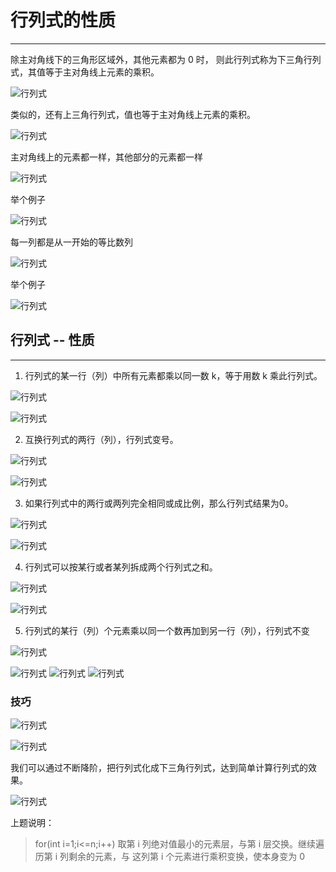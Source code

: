 # 行列式的性质
----

除主对角线下的三角形区域外，其他元素都为 0 时，
则此行列式称为下三角行列式，其值等于主对角线上元素的乘积。  

![行列式](../../jsonImg/artical-img/jds.jpg)

类似的，还有上三角行列式，值也等于主对角线上元素的乘积。

![行列式](../../jsonImg/artical-img/determinant.jpg)

主对角线上的元素都一样，其他部分的元素都一样

![行列式](../../jsonImg/artical-img/determinant2.jpg)

举个例子

![行列式](../../jsonImg/artical-img/determinant2_eg.jpg)

每一列都是从一开始的等比数列

![行列式](../../jsonImg/artical-img/determinant3.jpg)

举个例子

![行列式](../../jsonImg/artical-img/determinant3_eg.jpg)

## 行列式 -- 性质
-----
1. 行列式的某一行（列）中所有元素都乘以同一数 k，等于用数 k 乘此行列式。

![行列式](../../jsonImg/artical-img/determinant4.jpg)

![行列式](../../jsonImg/artical-img/determinant4_2.jpg)

2. 互换行列式的两行（列），行列式变号。

![行列式](../../jsonImg/artical-img/determinant5.jpg)

![行列式](../../jsonImg/artical-img/determinant5_2.jpg)

3. 如果行列式中的两行或两列完全相同或成比例，那么行列式结果为0。

![行列式](../../jsonImg/artical-img/determinant6.jpg)

![行列式](../../jsonImg/artical-img/determinant6_2.jpg)

4. 行列式可以按某行或者某列拆成两个行列式之和。

![行列式](../../jsonImg/artical-img/determinant7.jpg)

![行列式](../../jsonImg/artical-img/determinant8.jpg)

5. 行列式的某行（列）个元素乘以同一个数再加到另一行（列），行列式不变

![行列式](../../jsonImg/artical-img/determinant9.jpg)

![行列式](../../jsonImg/artical-img/determinant9_2.jpg)
![行列式](../../jsonImg/artical-img/determinant9_2_1.jpg)
![行列式](../../jsonImg/artical-img/determinant9_2_2.jpg)

### 技巧
![行列式](../../jsonImg/artical-img/determinant10.jpg)

![行列式](../../jsonImg/artical-img/determinant11.jpg)

我们可以通过不断降阶，把行列式化成下三角行列式，达到简单计算行列式的效果。

![行列式](../../jsonImg/artical-img/determinant12.jpg)

上题说明：
> for(int i=1;i<=n;i++)
>   取第 i 列绝对值最小的元素层，与第 i 层交换。继续遍历第 i 列剩余的元素，与 这列第 i 个元素进行乘积变换，使本身变为 0




